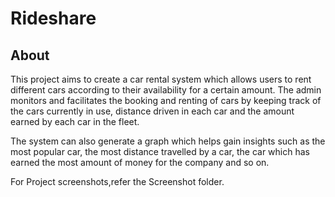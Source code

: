 # Rideshare

About
---------------------------------------------------------------
This project aims to create a car rental system which allows users to rent different cars according to their availability for a certain amount. The admin monitors and facilitates the booking and renting of cars by keeping track of the cars currently in use, distance driven in each car and the amount earned by each car in the fleet. 

The system can also generate a graph which helps gain insights such as the most popular car, the most distance travelled by a car, the car which has earned the most amount of money for the company and so on.

For Project screenshots,refer the Screenshot folder.
